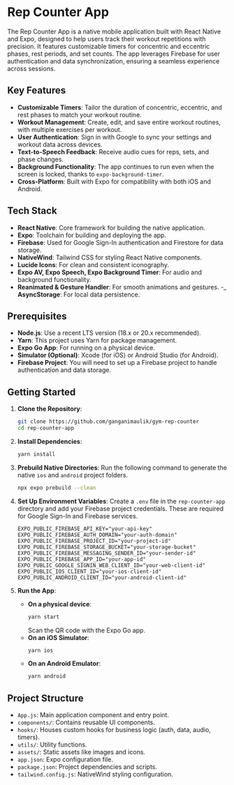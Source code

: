 # Rep Counter App

The Rep Counter App is a native mobile application built with React Native and Expo, designed to help users track their workout repetitions with precision. It features customizable timers for concentric and eccentric phases, rest periods, and set counts. The app leverages Firebase for user authentication and data synchronization, ensuring a seamless experience across sessions.

## Key Features

-   **Customizable Timers**: Tailor the duration of concentric, eccentric, and rest phases to match your workout routine.
-   **Workout Management**: Create, edit, and save entire workout routines, with multiple exercises per workout.
-   **User Authentication**: Sign in with Google to sync your settings and workout data across devices.
-   **Text-to-Speech Feedback**: Receive audio cues for reps, sets, and phase changes.
-   **Background Functionality**: The app continues to run even when the screen is locked, thanks to `expo-background-timer`.
-   **Cross-Platform**: Built with Expo for compatibility with both iOS and Android.

## Tech Stack

-   **React Native**: Core framework for building the native application.
-   **Expo**: Toolchain for building and deploying the app.
-   **Firebase**: Used for Google Sign-In authentication and Firestore for data storage.
-   **NativeWind**: Tailwind CSS for styling React Native components.
-   **Lucide Icons**: For clean and consistent iconography.
-   **Expo AV, Expo Speech, Expo Background Timer**: For audio and background functionality.
-   **Reanimated & Gesture Handler**: For smooth animations and gestures.
-_   **AsyncStorage**: For local data persistence.

## Prerequisites

-   **Node.js**: Use a recent LTS version (18.x or 20.x recommended).
-   **Yarn**: This project uses Yarn for package management.
-   **Expo Go App**: For running on a physical device.
-   **Simulator (Optional)**: Xcode (for iOS) or Android Studio (for Android).
-   **Firebase Project**: You will need to set up a Firebase project to handle authentication and data storage.

## Getting Started

1.  **Clone the Repository**:
    ```bash
    git clone https://github.com/ganganimaulik/gym-rep-counter
    cd rep-counter-app
    ```

2.  **Install Dependencies**:
    ```bash
    yarn install
    ```

3.  **Prebuild Native Directories**:
    Run the following command to generate the native `ios` and `android` project folders.
    ```bash
    npx expo prebuild --clean
    ```

4.  **Set Up Environment Variables**:
    Create a `.env` file in the `rep-counter-app` directory and add your Firebase project credentials. These are required for Google Sign-In and Firebase services.
    ```
    EXPO_PUBLIC_FIREBASE_API_KEY="your-api-key"
    EXPO_PUBLIC_FIREBASE_AUTH_DOMAIN="your-auth-domain"
    EXPO_PUBLIC_FIREBASE_PROJECT_ID="your-project-id"
    EXPO_PUBLIC_FIREBASE_STORAGE_BUCKET="your-storage-bucket"
    EXPO_PUBLIC_FIREBASE_MESSAGING_SENDER_ID="your-sender-id"
    EXPO_PUBLIC_FIREBASE_APP_ID="your-app-id"
    EXPO_PUBLIC_GOOGLE_SIGNIN_WEB_CLIENT_ID="your-web-client-id"
    EXPO_PUBLIC_IOS_CLIENT_ID="your-ios-client-id"
    EXPO_PUBLIC_ANDROID_CLIENT_ID="your-android-client-id"
    ```

4.  **Run the App**:
    -   **On a physical device**:
        ```bash
        yarn start
        ```
        Scan the QR code with the Expo Go app.
    -   **On an iOS Simulator**:
        ```bash
        yarn ios
        ```
    -   **On an Android Emulator**:
        ```bash
        yarn android
        ```

## Project Structure

-   `App.js`: Main application component and entry point.
-   `components/`: Contains reusable UI components.
-   `hooks/`: Houses custom hooks for business logic (auth, data, audio, timers).
-   `utils/`: Utility functions.
-   `assets/`: Static assets like images and icons.
-   `app.json`: Expo configuration file.
-   `package.json`: Project dependencies and scripts.
-   `tailwind.config.js`: NativeWind styling configuration.